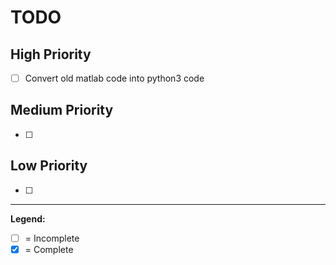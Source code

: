 # TODO

## High Priority
- [ ] Convert old matlab code into python3 code

## Medium Priority
- [ ]

## Low Priority
- [ ]

---

**Legend:**
- [ ] = Incomplete
- [x] = Complete
